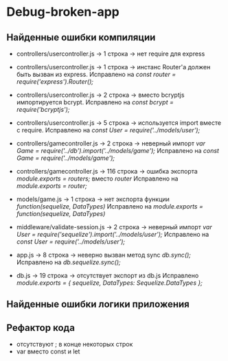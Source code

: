 # Debug-broken-app

## Найденные ошибки компиляции
- controllers/usercontroller.js -> 1 строка -> нет require для express

- controllers/usercontroller.js -> 1 строка -> инстанс Router'а должен быть вызван из express. Исправлено на *const router = require('express').Router();*

- controllers/usercontroller.js -> 2 строка -> вместо bcryptjs импортируется bcrypt. Исправлено на *const bcrypt = require('bcryptjs');*

- controllers/usercontroller.js -> 5 строка -> используется import вместе с require. Исправлено на *const User = require('../models/user');*

- controllers/gamecontroller.js -> 2 строка -> неверный импорт *var Game = require('../db').import('../models/game');*  Исправлено на *const Game = require('../models/game');*

- controllers/gamecontroller.js -> 116 строка -> ошибка экспорта *module.exports = routers;* вместо *router* Исправлено на *module.exports = router;*

- models/game.js -> 1 строка -> нет экспорта функции *function(sequelize, DataTypes)*  Исправлено на *module.exports = function(sequelize, DataTypes)*

- middleware/validate-session.js -> 2 строка -> неверный импорт *var User = require('sequelize').import('../models/user');* Исправлено на *const User = require('../models/user');*

- app.js -> 8 строка -> неверно вызван метод sync *db.sync();* Исправлено на *db.sequelize.sync();*

- db.js -> 19 строка -> отсутствует экспорт из db.js Исправлено *module.exports = { sequelize, DataTypes: Sequelize.DataTypes };*

## Найденные ошибки логики приложения


## Рефактор кода

- отсутствуют ; в конце некоторых строк
- var вместо const и let

